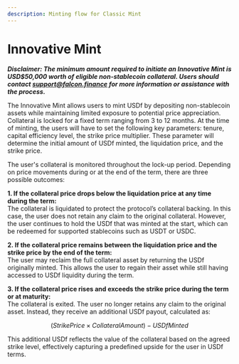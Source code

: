 ```yaml
---
description: Minting flow for Classic Mint
---
```


# Innovative Mint

_**Disclaimer: The minimum amount required to initiate an Innovative Mint is USD$50,000 worth of eligible non-stablecoin collateral. Users should contact support@falcon.finance for more information or assistance with the process.**_

The Innovative Mint allows users to mint USDf by depositing non-stablecoin assets while maintaining limited exposure to potential price appreciation. Collateral is locked for a fixed term ranging from 3 to 12 months. At the time of minting, the users will have to set the following key parameters: tenure, capital efficiency level, the strike price multiplier. These parameter will determine the initial amount of USDf minted, the liquidation price, and the strike price.

The user's collateral is monitored throughout the lock-up period. Depending on price movements during or at the end of the term, there are three possible outcomes:

**1. If the collateral price drops below the liquidation price at any time during the term:**\
The collateral is liquidated to protect the protocol’s collateral backing. In this case, the user does not retain any claim to the original collateral. However, the user continues to hold the USDf that was minted at the start, which can be redeemed for supported stablecoins such as USDT or USDC.

**2. If the collateral price remains between the liquidation price and the strike price by the end of the term:**\
The user may reclaim the full collateral asset by returning the USDf originally minted. This allows the user to regain their asset while still having accessed to USDf liquidity during the term.

**3. If the collateral price rises and exceeds the strike price during the term or at maturity:**\
The collateral is exited. The user no longer retains any claim to the original asset. Instead, they receive an additional USDf payout, calculated as:&#x20;

$$
(Strike Price × Collateral Amount) − USDf Minted
$$

This additional USDf reflects the value of the collateral based on the agreed strike level, effectively capturing a predefined upside for the user in USDf terms.
